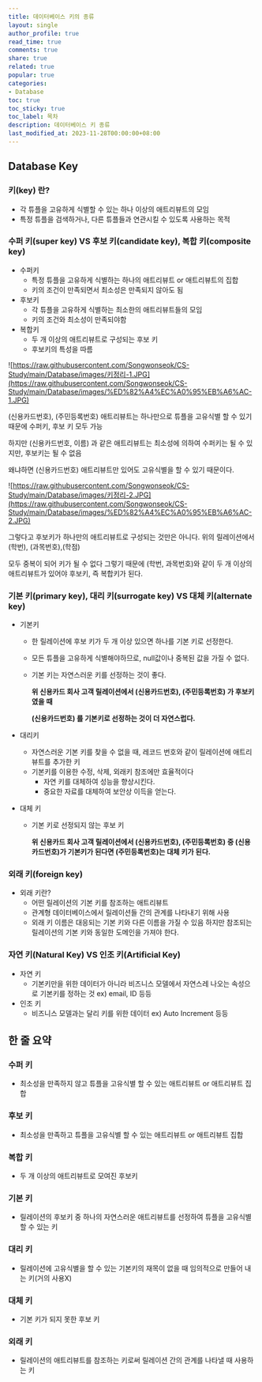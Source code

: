 ```yaml
---
title: 데이터베이스 키의 종류
layout: single
author_profile: true
read_time: true
comments: true
share: true
related: true
popular: true
categories:
- Database
toc: true
toc_sticky: true
toc_label: 목차
description: 데이터베이스 키 종류
last_modified_at: 2023-11-28T00:00:00+08:00
---
```


## Database Key
### 키(key) 란?

- 각 튜플을 고유하게 식별할 수 있는 하나 이상의 애트리뷰트의 모임
- 특정 튜플을 검색하거나, 다른 튜플들과 연관시킬 수 있도록 사용하는 목적

### 수퍼 키(super key) VS 후보 키(candidate key), 복합 키(composite key)

- 수퍼키
    - 특정 튜플을 고유하게 식별하는 하나의 애트리뷰트 or 애트리뷰트의 집합
    - 키의 조건이 만족되면서 최소성은 만족되지 않아도 됨
- 후보키
    - 각 튜플을 고유하게 식별하는 최소한의 애트리뷰트들의 모임
    - 키의 조건와 최소성이 만족되야함
- 복합키
    - 두 개 이상의 애트리뷰트로 구성되는 후보 키
    - 후보키의 특성을 따름

![https://raw.githubusercontent.com/Songwonseok/CS-Study/main/Database/images/키정리-1.JPG](https://raw.githubusercontent.com/Songwonseok/CS-Study/main/Database/images/%ED%82%A4%EC%A0%95%EB%A6%AC-1.JPG)

(신용카드번호), (주민등록번호) 애트리뷰트는 하나만으로 튜플을 고유식별 할 수 있기 때문에 수퍼키, 후보 키 모두 가능

하지만 (신용카드번호, 이름) 과 같은 애트리뷰트는 최소성에 의하여 수퍼키는 될 수 있지만, 후보키는 될 수 없음

왜냐하면 (신용카드번호) 애트리뷰트만 있어도 고유식별을 할 수 있기 때문이다.

![https://raw.githubusercontent.com/Songwonseok/CS-Study/main/Database/images/키정리-2.JPG](https://raw.githubusercontent.com/Songwonseok/CS-Study/main/Database/images/%ED%82%A4%EC%A0%95%EB%A6%AC-2.JPG)

그렇다고 후보키가 하나만의 애트리뷰트로 구성되는 것만은 아니다. 위의 릴레이션에서 (학번), (과목번호),(학점)

모두 중복이 되어 키가 될 수 없다 그렇기 때문에 (학번, 과목번호)와 같이 두 개 이상의 애트리뷰트가 있어야 후보키, 즉 복합키가 된다.

### 기본 키(primary key), 대리 키(surrogate key) VS 대체 키(alternate key)

- 기본키
    
    - 한 릴레이션에 후보 키가 두 개 이상 있으면 하나를 기본 키로 선정한다.
        
    - 모든 튜플을 고유하게 식별해야하므로, null값이나 중복된 값을 가질 수 없다.
        
    - 기본 키는 자연스러운 키를 선정하는 것이 좋다.
        
        **위 신용카드 회사 고객 릴레이션에서 (신용카드번호), (주민등록번호) 가 후보키 였을 때**
        
        **(신용카드번호) 를 기본키로 선정하는 것이 더 자연스럽다.**
        
- 대리키
    
    - 자연스러운 기본 키를 찾을 수 없을 때, 레코드 번호와 같이 릴레이션에 애트리뷰트를 추가한 키
    - 기본키를 이용한 수정, 삭제, 외래키 참조에만 효율적이다
        - 자연 키를 대체하여 성능을 향상시킨다.
        - 중요한 자료를 대체하여 보안상 이득을 얻는다.
- 대체 키
    
    - 기본 키로 선정되지 않는 후보 키
        
        **위 신용카드 회사 고객 릴레이션에서 (신용카드번호), (주민등록번호) 중 (신용카드번호)가 기본키가 된다면 (주민등록번호)는 대체 키가 된다.**
        

### 외래 키(foreign key)

- 외래 키란?
    - 어떤 릴레이션의 기본 키를 참조하는 애트리뷰트
    - 관계형 데이터베이스에서 릴레이션들 간의 관계를 나타내기 위해 사용
    - 외래 키 이름은 대응되는 기본 키와 다른 이름을 가질 수 있음 하지만 참조되는 릴레이션의 기본 키와 동일한 도메인을 가져야 한다.

### 자연 키(Natural Key) VS 인조 키(Artificial Key)

- 자연 키
    - 기본키만을 위한 데이터가 아니라 비즈니스 모델에서 자연스레 나오는 속성으로 기본키를 정하는 것 ex) email, ID 등등
- 인조 키
    - 비즈니스 모델과는 달리 키를 위한 데이터 ex) Auto Increment 등등

## 한 줄 요약

### 수퍼 키
- 최소성을 만족하지 않고 튜플을 고유식별 할 수 있는 애트리뷰트 or 애트리뷰트 집합

### 후보 키
- 최소성을 만족하고 튜플을 고유식별 할 수 있는 애트리뷰트 or 애트리뷰트 집합

### 복합 키
- 두 개 이상의 애트리뷰트로 모여진 후보키

### 기본 키
- 릴레이션의 후보키 중 하나의 자연스러운 애트리뷰트를 선정하여 튜플을 고유식별 할 수 있는 키

### 대리 키
- 릴레이션에 고유식별을 할 수 있는 기본키의 재목이 없을 때 임의적으로 만들어 내는 키(거의 사용X)

### 대체 키
- 기본 키가 되지 못한 후보 키

### 외래 키
- 릴레이션의 애트리뷰트를 참조하는 키로써 릴레이션 간의 관계를 나타낼 때 사용하는 키
